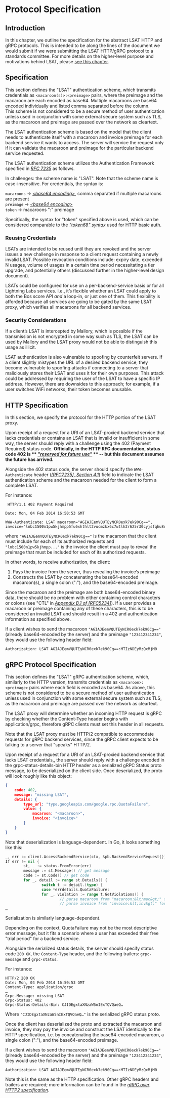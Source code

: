 # Protocol Specification

## Introduction

In this chapter, we outline the specification for the abstract LSAT HTTP and
gRPC protocols. This is intended to be along the lines of the document we would
submit if we were submitting the LSAT HTTP/gRPC protocol to a standards
committee. For more details on the higher-level purpose and motivations behind
LSAT, please [see this chapter](introduction.md).

## Specification

This section defines the "LSAT" authentication scheme, which transmits
credentials as `<macaroon(s)>:<preimage>` pairs, where the preimage and
the macaroon are each encoded as base64. Multiple macaroons are base64 encoded
individually and listed comma separated before the column.  
This scheme is not considered to be a secure method of user authentication
unless used in conjunction with some external secure system such as TLS, as the
macaroon and preimage are passed over the network as cleartext.

The LSAT authentication scheme is based on the model that the client needs to
authenticate itself with a macaroon and invoice preimage for each backend
service it wants to access. The server will service the request only if it can
validate the macaroon and preimage for the particular backend service requested.

The LSAT authentication scheme utilizes the Authentication Framework specified
in [*RFC 7235*](https://tools.ietf.org/html/rfc7235) as follows.

In challenges: the scheme name is "LSAT". Note that the scheme name is
case-insensitive. For credentials, the syntax is:


`macaroons` → [*&lt;base64 encoding&gt;*](https://tools.ietf.org/html/rfc3548#section-3),
comma separated if multiple macaroons are present    
`preimage`  → [*&lt;base64 encoding&gt;*](https://tools.ietf.org/html/rfc3548#section-3)  
`token`     → macaroons ":" preimage


Specifically, the syntax for "token" specified above is used, which can be
considered comparable to the
[*"token68" syntax*](https://tools.ietf.org/html/rfc7235#section-2.1) used for
HTTP basic auth.

### Reusing Credentials

LSATs are intended to be reused until they are revoked and the server issues a
new challenge in response to a client request containing a newly invalid LSAT.
Possible revocation conditions include: expiry date, exceeded N usages, volume
of usages in a certain time period necessitating a tier upgrade, and potentially
others (discussed further in the higher-level design document).

LSATs could be configured for use on a per-backend-service basis or for all
Lightning Labs services. I.e., it’s flexible whether an LSAT could apply to both
the Bos score API *and* a loop-in, or just one of them. This flexibility is
afforded because all services are going to be gated by the same LSAT proxy,
which verifies all macaroons for all backend services.

### Security Considerations

If a client’s LSAT is intercepted by Mallory, which is possible if the
transmission is not encrypted in some way such as TLS, the LSAT can be used by
Mallory and the LSAT proxy would not be able to distinguish this usage as
illicit.

LSAT authentication is also vulnerable to spoofing by counterfeit servers. If a
client slightly mistypes the URL of a desired backend service, they become
vulnerable to spoofing attacks if connecting to a server that maliciously stores
their LSAT and uses it for their own purposes. This attack could be addressed by
requiring the user of the LSAT to have a specific IP address. However, there are
downsides to this approach; for example, if a user switches WiFi networks, their
token becomes unusable.

## HTTP Specification

In this section, we specify the protocol for the HTTP portion of the LSAT proxy.

Upon receipt of a request for a URI of an LSAT-proxied backend service that
lacks credentials or contains an LSAT that is invalid or insufficient in some
way, the server should reply with a challenge using the 402 (Payment Required)
status code. **Officially, in the HTTP RFC documentation, status code 402 is **
[***"reserved for future use"***](https://tools.ietf.org/html/rfc7231#section-6.5.2)
** -- but this document assumes the future has arrived.**

Alongside the 402 status code, the server should specify the `WWW-Authenticate`
header ([*\[RFC7235\], Section 4.1*](https://tools.ietf.org/html/rfc7235#section-4.1))
field to indicate the LSAT authentication scheme and the macaroon needed for the
client to form a complete LSAT.

For instance:

```text
 HTTP/1.1 402 Payment Required

Date: Mon, 04 Feb 2014 16:50:53 GMT

WWW-Authenticate: LSAT macaroon="AGIAJEemVQUTEyNCR0exk7ek90Cg==", invoice="lnbc1500n1pw5kjhmpp5fu6xhthlt2vucmzkx6c7wtlh2r625r30cyjsfqhu8rsx4xpz5lwqdpa2fjkzep6yptksct5yp5hxgrrv96hx6twvusycn3qv9jx7ur5d9hkugr5dusx6cqzpgxqr23s79ruapxc4j5uskt4htly2salw4drq979d7rcela9wz02elhypmdzmzlnxuknpgfyfm86pntt8vvkvffma5qc9n50h4mvqhngadqy3ngqjcym5a"
```

where `"AGIAJEemVQUTEyNCR0exk7ek90Cg=="` is the macaroon that the client must
include for each of its authorized requests and `"lnbc1500n1pw5kjhmpp..."` is
the invoice the client must pay to reveal the preimage that must be included for
each of its authorized requests.

In other words, to receive authorization, the client:

1. Pays the invoice from the server, thus revealing the invoice’s preimage
2. Constructs the LSAT by concatenating the base64-encoded macaroon(s), a single
  colon (":"), and the base64-encoded preimage.

Since the macaroon and the preimage are both base64-encoded binary data, there
should be no problem with either containing control characters or colons
(see "CTL" in
[*Appendix B.1 of \[RFC5234\]*](https://tools.ietf.org/html/rfc5234#appendix-B.1)).
If a user provides a macaroon or preimage containing any of these characters,
this is to be considered an invalid LSAT and should result in a 402 and
authentication information as specified above.

If a client wishes to send the macaroon `"AGIAJEemVQUTEyNCR0exk7ek90Cg=="`
(already base64-encoded by the server) and the preimage `"123412341234"`, they
would use the following header field:

```text
Authorization: LSAT AGIAJEemVQUTEyNCR0exk7ek90Cg==:MTIzNDEyMzQxMjM0
```

## gRPC Protocol Specification

This section defines the "LSAT" gRPC authentication scheme, which, similarly to
the HTTP version, transmits credentials as `<macaroon>:<preimage>` pairs where
each field is encoded as base64. As above, this scheme is not considered to be a
secure method of user authentication unless used in conjunction with some
external secure system such as TLS, as the macaroon and preimage are passed over
the network as cleartext.

The LSAT proxy will determine whether an incoming HTTP request is gRPC by
checking whether the Content-Type header begins with application/grpc, therefore
gRPC clients must set this header in all requests.

Note that the LSAT proxy must be HTTP/2 compatible to accommodate requests for
gRPC backend services, since the gRPC client expects to be talking to a server
that "speaks" HTTP/2.

Upon receipt of a request for a URI of an LSAT-proxied backend service that
lacks LSAT credentials,, the server should reply with a challenge encoded in the
grpc-status-details-bin HTTP header as a serialized gRPC Status proto message,
to be deserialized on the client side. Once deserialized, the proto will look
roughly like this object:

```json
{
    code: 402,
    message: "missing LSAT",
    details: {
        type_url: "type.googleapis.com/google.rpc.QuotaFailure",
        value: {
            macaroon: "<macaroon>",
            invoice: "<invoice>"
        }
    }
}
```

Note that deserialization is language-dependent. In Go, it looks something like
this:

```go
_, err := client.AccessBackendService(ctx, &pb.BackendServiceRequest{})
If err != nil {
        st, _ := status.FromError(err)
        message := st.Message() // get message
        code := st.Code() // get code
        for _, detail := range st.Details() {
                switch t := detail.(type) {
                case *errdetails.QuotaFailure:
                for _, violation := range t.GetViolations() {
                        // parse macaroon from "macaroon:&lt;mac&gt;" format
                        // parse invoice from "invoice:&lt;inv&gt;" format
…
```

Serialization is similarly language-dependent.

Depending on the context, QuotaFailure may not be the most descriptive error
message, but it fits a scenario where a user has exceeded their free
"trial period" for a backend service.

Alongside the serialized status details, the server should specify status code
`200 OK`, the `Content-Type` header, and the following trailers:
`grpc-message` and `grpc-status`.

For instance:

```text
HTTP/2 200 OK
Date: Mon, 04 Feb 2014 16:50:53 GMT
Content-Type: application/grpc
…
Grpc-Message: missing LSAT
Grpc-Status: 402
Grpc-Status-Details-Bin: CJIDEgxtaXNzaW5nIExTQVQaeQ…
```

Where `"CJIDEgxtaXNzaW5nIExTQVQaeQ…"` is the serialized gRPC status proto.

Once the client has deserialized the proto and extracted the macaroon and
invoice, they may pay the invoice and construct the LSAT identically to the
HTTP specification, i.e. by concatenating the base64-encoded macaroon, a single
colon (":"), and the base64-encoded preimage.

If a client wishes to send the macaroon `"AGIAJEemVQUTEyNCR0exk7ek90Cg=="`
(already base64-encoded by the server) and the preimage `"123412341234"`, they
would use the following header field:

```text
Authorization: LSAT AGIAJEemVQUTEyNCR0exk7ek90Cg==:MTIzNDEyMzQxMjM0
```

Note this is the same as the HTTP specification. Other gRPC headers and trailers
are required; more information can be found in the
[*gRPC over HTTP2 specification*](https://github.com/grpc/grpc/blob/master/doc/PROTOCOL-HTTP2.md).
